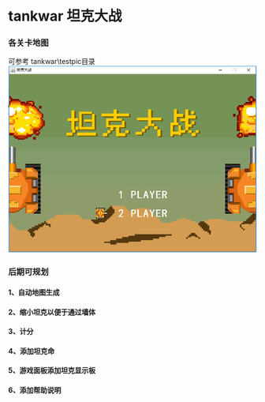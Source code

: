 # tankwar 坦克大战

### 各关卡地图
可参考 tankwar\testpic目录
![avatar](https://raw.githubusercontent.com/yongzhian/tankwar/master/testpic/%E9%A6%96%E9%A1%B5.png)

### 后期可规划
#### 1、自动地图生成
#### 2、缩小坦克以便于通过墙体
#### 3、计分
#### 4、添加坦克命
#### 5、游戏面板添加坦克显示板
#### 6、添加帮助说明
